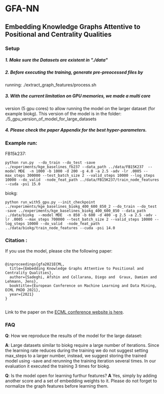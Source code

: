 # GFA-NN
## Embedding Knowledge Graphs Attentive to Positional and Centrality Qualities


### Setup

##### 1.  Make sure the Datasets are existent in "./data"

##### 2. Before executing the training, generate pre-preocessed files by
   running: ./extract_graph_features/process.sh

##### 3. With the current limitation on GPU memories, we made a multi core
   version (5 gpu cores) to allow running the model on the larger
   dataset (for example biokg). This version of the model is in the
   folder: ./5_gpu_version_of_model_for_large_datasets

##### 4. Please check the paper Appendix for the best hyper-parameters.

### Example run:

FB15k237:
```
python run.py  --do_train --do_test -save ../experiments/kge_baselines_fb237 --data_path ../data/FB15K237  --model MDE  -n 1000 -b 1000 -d 200 -g 4.0 -a 2.5 -adv -lr .0005 --max_steps 300000 --test_batch_size 2 --valid_steps 10000 --log_steps 10000 --do_valid  -node_feat_path ../data/FB15K237/train_node_features --cuda -psi 15.0
```
biokg:

```
python run_with5_gpu.py --init_checkpoint ../experiments/kge_baselines_biokg_400_600_850_2 --do_train --do_test -save ../experiments/kge_baselines_biokg_400_600_850 --data_path ../data/biokg  --model MDE  -n 850 -b 600 -d 400 -g 2.5 -a 2.5 -adv -lr .0005 --max_steps 700000 --test_batch_size 2 --valid_steps 10000 --log_steps 10000 --do_valid  -node_feat_path ../data/biokg/train_node_features --cuda -psi 14.0
```

### **Citation** :


If you use the model, please cite the following paper:
```

@inproceedings{gfa2021ECML,
  title={Embedding Knowledge Graphs Attentive to Positional and Centrality Qualities},
  author={Sadeghi, Afshin and Collarana, Diego and  Graux, Damien and Lehmann, Jens},
  booktitle={European Conference on Machine Learning and Data Mining, ECML PKDD 2021},
  year={2021}
}


```

Link to the paper on the [ECML conference website is here](https://2021.ecmlpkdd.org/wp-content/uploads/2021/07/sub_1096.pdf). 

### FAQ 
<strong>Q</strong>: How we reproduce the results of the model for the large dataset:

<strong>A</strong>: Large datasets similar to biokg require a large number of iterations.  Since the learning rate reduces during the training we do not suggest setting max_steps to a larger number, instead, we suggest storing the trained model using -save and rerunning the training iteration several times. In our evaluation it executed the training 3 times for biokg. 

<strong>Q</strong>: Is the model open for learning furthur features? 
<strong>A</strong> Yes, simply by adding another score and a set of embedding weights to it. Please do not forget to normalize the graph features before learning them.


